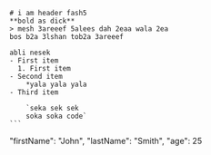 	# i am header fash5
    **bold as dick**
    > mesh 3areeef 5alees dah 2eaa wala 2ea
    bos b2a 3lshan tob2a 3areeef

    abli nesek
    - First item
      1. First item
    - Second item
        *yala yala yala
    - Third item

    	`seka sek sek
        soka soka code`
	```

  "firstName": "John",
  "lastName": "Smith",
  "age": 25

```